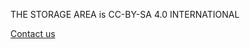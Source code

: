THE STORAGE AREA is CC-BY-SA 4.0 INTERNATIONAL

[Contact us][1]


  [1]: mailto:contact-tsa@acticia.org
